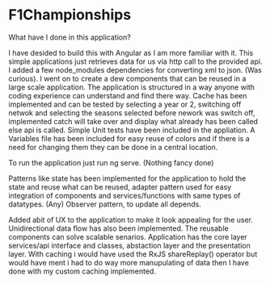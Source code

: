 # F1Championships

What have I done in this application?

I have desided to build this with Angular as I am more familiar with it.
This simple applications just retrieves data for us via http call to the provided api.
I added a few node_modules dependencies for converting xml to json. (Was curious).
I went on  to create a dew components that can be reused in a large scale application.
The application is structured in a way anyone with coding experience can understand and find there way.
Cache has been implemented and can be tested by selecting a year or 2, switching off netwok and selecting the seasons selected before nework was switch off, implemented catch will take over and display what already has been called else api is called.
Simple Unit tests have been included in the appliation.
A Variables file has been included for easy reuse of colors and if there is a need for changing them they can be done in a central location. 

To run the application just run ng serve. (Nothing fancy done)

Patterns like state has been implemented for the application to hold the state and reuse what can be reused,
adapter pattern used for easy integration of components and services/functions with same types of datatypes. (Any)
Observer pattern, to update all depends.

Added abit of UX to the application to make it look appealing for the user. 
Unidirectional data flow has also been implemented.
The reusable components can solve scalable senarios. 
Application has the core layer services/api interface and classes, abstaction layer and the presentation layer.
With caching i would have used the RxJS shareReplay() operator but would have ment i had to do way more manupulating of data then I have done with my custom caching implemented. 
